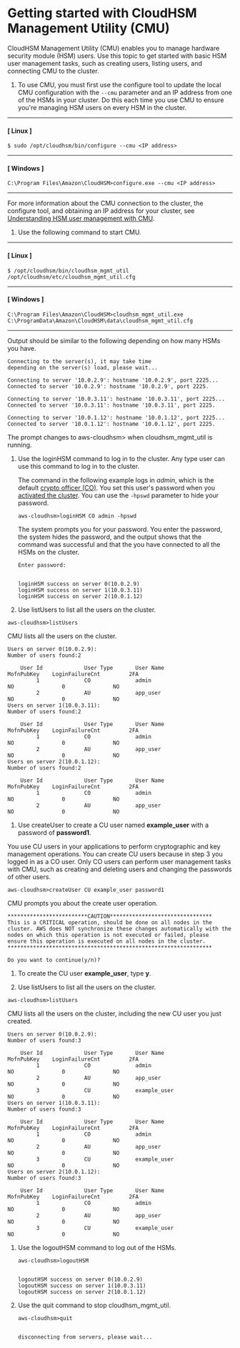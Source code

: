 # Getting started with CloudHSM Management Utility \(CMU\)<a name="cloudhsm_mgmt_util-getting-started"></a>

CloudHSM Management Utility \(CMU\) enables you to manage hardware security module \(HSM\) users\. Use this topic to get started with basic HSM user management tasks, such as creating users, listing users, and connecting CMU to the cluster\.

1. To use CMU, you must first use the configure tool to update the local CMU configuration with the `--cmu` parameter and an IP address from one of the HSMs in your cluster\. Do this each time you use CMU to ensure you're managing HSM users on every HSM in the cluster\.

------
#### [ Linux ]

   ```
   $ sudo /opt/cloudhsm/bin/configure --cmu <IP address>
   ```

------
#### [ Windows ]

   ```
   C:\Program Files\Amazon\CloudHSM>configure.exe --cmu <IP address>
   ```

------

   For more information about the CMU connection to the cluster, the configure tool, and obtaining an IP address for your cluster, see [Understanding HSM user management with CMU](cli-users.md#understand-users)\.

1. Use the following command to start CMU\.

------
#### [ Linux ]

   ```
   $ /opt/cloudhsm/bin/cloudhsm_mgmt_util /opt/cloudhsm/etc/cloudhsm_mgmt_util.cfg
   ```

------
#### [ Windows ]

   ```
   C:\Program Files\Amazon\CloudHSM>cloudhsm_mgmt_util.exe C:\ProgramData\Amazon\CloudHSM\data\cloudhsm_mgmt_util.cfg
   ```

------

   Output should be similar to the following depending on how many HSMs you have\.

   ```
   Connecting to the server(s), it may take time
   depending on the server(s) load, please wait...
   
   Connecting to server '10.0.2.9': hostname '10.0.2.9', port 2225...
   Connected to server '10.0.2.9': hostname '10.0.2.9', port 2225.
   
   Connecting to server '10.0.3.11': hostname '10.0.3.11', port 2225...
   Connected to server '10.0.3.11': hostname '10.0.3.11', port 2225.
   
   Connecting to server '10.0.1.12': hostname '10.0.1.12', port 2225...
   Connected to server '10.0.1.12': hostname '10.0.1.12', port 2225.
   ```

   The prompt changes to aws\-cloudhsm> when cloudhsm\_mgmt\_util is running\.

1. Use the loginHSM command to log in to the cluster\. Any type user can use this command to log in to the cluster\. 

   The command in the following example logs in *admin*, which is the default [crypto officer \(CO\)](manage-hsm-users.md#understanding-users)\. You set this user's password when you [activated the cluster](activate-cluster.md)\. You can use the `-hpswd` parameter to hide your password\.

   ```
   aws-cloudhsm>loginHSM CO admin -hpswd
   ```

   The system prompts you for your password\. You enter the password, the system hides the password, and the output shows that the command was successful and that the you have connected to all the HSMs on the cluster\.

   ```
   Enter password:
   
   
   loginHSM success on server 0(10.0.2.9)
   loginHSM success on server 1(10.0.3.11)
   loginHSM success on server 2(10.0.1.12)
   ```

1.  Use listUsers to list all the users on the cluster\.

   ```
   aws-cloudhsm>listUsers
   ```

   CMU lists all the users on the cluster\.

   ```
   Users on server 0(10.0.2.9):
   Number of users found:2
   
       User Id             User Type       User Name                          MofnPubKey    LoginFailureCnt         2FA
            1              CO              admin                                    NO               0               NO
            2              AU              app_user                                 NO               0               NO
   Users on server 1(10.0.3.11):
   Number of users found:2
   
       User Id             User Type       User Name                          MofnPubKey    LoginFailureCnt         2FA
            1              CO              admin                                    NO               0               NO
            2              AU              app_user                                 NO               0               NO
   Users on server 2(10.0.1.12):
   Number of users found:2
   
       User Id             User Type       User Name                          MofnPubKey    LoginFailureCnt         2FA
            1              CO              admin                                    NO               0               NO
            2              AU              app_user                                 NO               0               NO
   ```

1.  Use createUser to create a CU user named **example\_user** with a password of **password1**\. 

   You use CU users in your applications to perform cryptographic and key management operations\. You can create CU users because in step 3 you logged in as a CO user\. Only CO users can perform user management tasks with CMU, such as creating and deleting users and changing the passwords of other users\.

   ```
   aws-cloudhsm>createUser CU example_user password1
   ```

   CMU prompts you about the create user operation\.

   ```
   *************************CAUTION********************************
   This is a CRITICAL operation, should be done on all nodes in the
   cluster. AWS does NOT synchronize these changes automatically with the
   nodes on which this operation is not executed or failed, please
   ensure this operation is executed on all nodes in the cluster.
   ****************************************************************
   
   Do you want to continue(y/n)?
   ```

1. To create the CU user **example\_user**, type **y**\.

1.  Use listUsers to list all the users on the cluster\. 

   ```
   aws-cloudhsm>listUsers
   ```

   CMU lists all the users on the cluster, including the new CU user you just created\.

   ```
   Users on server 0(10.0.2.9):
   Number of users found:3
   
       User Id             User Type       User Name                          MofnPubKey    LoginFailureCnt         2FA
            1              CO              admin                                    NO               0               NO
            2              AU              app_user                                 NO               0               NO
            3              CU              example_user                             NO               0               NO
   Users on server 1(10.0.3.11):
   Number of users found:3
   
       User Id             User Type       User Name                          MofnPubKey    LoginFailureCnt         2FA
            1              CO              admin                                    NO               0               NO
            2              AU              app_user                                 NO               0               NO
            3              CU              example_user                             NO               0               NO
   Users on server 2(10.0.1.12):
   Number of users found:3
   
       User Id             User Type       User Name                          MofnPubKey    LoginFailureCnt         2FA
            1              CO              admin                                    NO               0               NO
            2              AU              app_user                                 NO               0               NO
            3              CU              example_user                             NO               0               NO
   ```

1. Use the logoutHSM command to log out of the HSMs\.

   ```
   aws-cloudhsm>logoutHSM
   
   
   logoutHSM success on server 0(10.0.2.9)
   logoutHSM success on server 1(10.0.3.11)
   logoutHSM success on server 2(10.0.1.12)
   ```

1. Use the quit command to stop cloudhsm\_mgmt\_util\.

   ```
   aws-cloudhsm>quit
   
   
   disconnecting from servers, please wait...
   ```